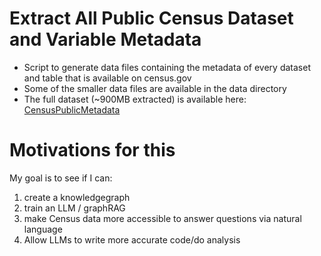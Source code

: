 # Extract All Public Census Dataset and Variable Metadata
- Script to generate data files containing the metadata of every dataset and table that is available on census.gov
- Some of the smaller data files are available in the data directory
- The full dataset (~900MB extracted) is available here: [CensusPublicMetadata](https://drive.google.com/file/d/1_0rXMtejU4e9XrqBOpZVFemQPIaI93RO/view?usp=sharing)

# Motivations for this
My goal is to see if I can:
1. create a knowledgegraph
2. train an LLM / graphRAG
3. make Census data more accessible to answer questions via natural language
4. Allow LLMs to write more accurate code/do analysis 

